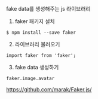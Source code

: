
fake data를 생성해주는 js 라이브러리

1. faker 패키지 설치
```
$ npm install --save faker
```

2. 라이브러리 불러오기
```
import faker from 'faker';
```

3. fake data 생성하기
```
faker.image.avatar
```

https://github.com/marak/Faker.js/
